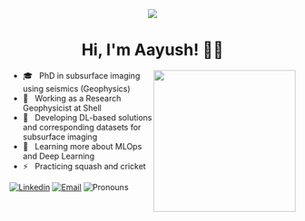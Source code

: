 
<p align="center"><img src="https://i.imgur.com/A6bWGFl.gif"/></p>

<h1 align="center">Hi, I'm Aayush! 🙋‍♂️ </h1>

<img align ="right" src = "https://media.giphy.com/media/jRf5fsn8G6YaogAWxn/giphy.gif" width="250" height="250">

- 🎓 &nbsp; PhD in subsurface imaging using seismics (Geophysics) 
- 💼 &nbsp; Working as a Research Geophysicist at Shell
- 💼 &nbsp; Developing DL-based solutions and corresponding datasets for subsurface imaging
- 🌱 &nbsp; Learning more about MLOps and Deep Learning 
- ⚡ &nbsp; Practicing squash and cricket    


[![Linkedin](https://img.shields.io/badge/-LinkedIn-blue?style=flat&logo=Linkedin&logoColor=white&link=https://linkedin.com/in/brennankbrown/)](https://www.linkedin.com/in/aayush-garg-8b26a734/)
[![Email](https://img.shields.io/badge/-Email-c14438?style=flat&logo=Gmail&logoColor=white&link=mailto:aayushgargiitr@gmail.com)](aayushgargiitr@gmail.com)
![Pronouns](https://img.shields.io/badge/Pronouns-He%2FHim-brightgreen?style=flat)                                                                                                               
